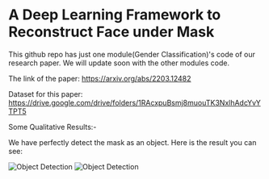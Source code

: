 # A Deep Learning Framework to Reconstruct Face under Mask
This github repo has just one module(Gender Classification)'s code of our research paper. We will update soon with the other modules code.


The link of the paper: https://arxiv.org/abs/2203.12482



Dataset for this paper: https://drive.google.com/drive/folders/1RAcxpuBsmj8muouTK3NxlhAdcYvYTPT5


Some Qualitative Results:-

We have perfectly detect the mask as an object. Here is the result you can see: 


![Object Detection](https://github.com/itsshuvra/A-Deep-Learning-Framework-to-Reconstruct-Face-under-Mask/blob/main/Results/mask4.PNG)
![Object Detection](https://github.com/itsshuvra/A-Deep-Learning-Framework-to-Reconstruct-Face-under-Mask/blob/main/Results/mask5.PNG)

